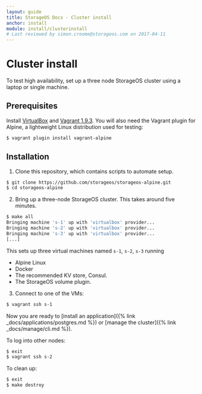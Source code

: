 ```yaml
---
layout: guide
title: StorageOS Docs - Cluster install
anchor: install
module: install/clusterinstall
# Last reviewed by simon.croome@storageos.com on 2017-04-11
---
```


# Cluster install

To test high availability, set up a three node StorageOS cluster using a laptop 
or single machine.

## Prerequisites

Install [VirtualBox](https://www.virtualbox.org/wiki/Downloads) and [Vagrant
1.9.3](http://vagrantup.com/downloads.html). You will also need the Vagrant 
plugin for Alpine, a lightweight Linux distribution used for testing:

```bash
$ vagrant plugin install vagrant-alpine
```

## Installation

1. Clone this repository, which contains scripts to automate setup.
```bash
$ git clone https://github.com/storageos/storageos-alpine.git
$ cd storageos-alpine
```

2. Bring up a three-node StorageOS cluster. This takes around five minutes.
```bash
$ make all
Bringing machine 's-1' up with 'virtualbox' provider...
Bringing machine 's-2' up with 'virtualbox' provider...
Bringing machine 's-3' up with 'virtualbox' provider...
[...]
```
This sets up three virtual machines named `s-1`, `s-2`, `s-3` running
* Alpine Linux
* Docker
* The recommended KV store, Consul.
* The StorageOS volume plugin.

3. Connect to one of the VMs:
```bash
$ vagrant ssh s-1
```

Now you are ready to [install an application]({% link _docs/applications/postgres.md %}) 
or [manage the cluster]({% link _docs/manage/cli.md %}).

To log into other nodes:
```bash
$ exit
$ vagrant ssh s-2
```

To clean up:
```bash
$ exit
$ make destroy
```
